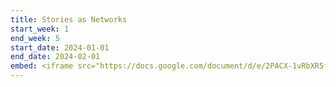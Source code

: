 ```yaml
---
title: Stories as Networks
start_week: 1
end_week: 5
start_date: 2024-01-01
end_date: 2024-02-01
embed: <iframe src="https://docs.google.com/document/d/e/2PACX-1vRbXR5fwUX7LMyWR22Ti7bDr7zMbeeIHLWj69e2y2uTKqyPd2iYj9Fckx1NEfz82BRIM4ElqdDcNKY8/pub?embedded=true"></iframe>
---
```

